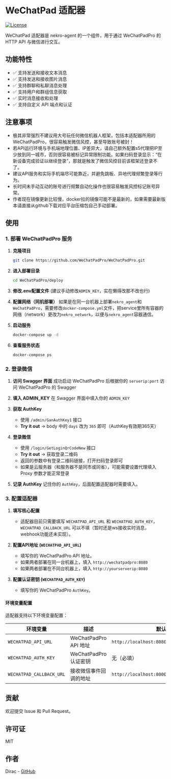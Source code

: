 # WeChatPad 适配器

[![License](https://img.shields.io/badge/license-MIT-blue.svg)](https://opensource.org/licenses/MIT)

WeChatPad 适配器是 nekro-agent 的一个组件，用于通过 WeChatPadPro 的 HTTP API 与微信进行交互。

## 功能特性

- ✅ 支持发送和接收文本消息
- ✅ 支持发送和接收图片消息
- ✅ 支持群聊和私聊消息处理
- ✅ 支持用户和群组信息获取
- ✅ 实时消息接收和处理
- ✅ 支持自定义 API 端点和认证

## 注意事项

- 极其非常强烈不建议用大号玩任何微信机器人框架，包括本适配器所用的WeChatPadPro，很容易触发微信风控，甚至导致账号被封！
- 若API运行环境与手机端地理位置、IP差异大，请自己额外配置s5代理把IP至少放到同一城市，否则很容易被标记异常限制功能。如果扫码登录显示：“在新设备完成验证以继续登录”，那就是触发了微信风控目前该框架还登录不了。
- 建议API服务和实际手机端尽可能靠近，并避免跳板、异地代理频繁登录等行为。
- 长时间未手动互动的账号进行频繁自动化操作也很容易触发风控标记账号异常。
- 作者现在镜像更新比较慢，docker拉的镜像可能不是最新的，如果需要最新版本请直接从github下载对应平台压缩包自己手动部署。


## 使用

### 1. 部署 WeChatPadPro 服务

1.  **克隆项目**
    ```sh
    git clone https://github.com/WeChatPadPro/WeChatPadPro.git
    ```

2.  **进入部署目录**
    ```sh
    cd WeChatPadPro/deploy
    ```

3.  **修改.env配置文件**
    (建议手动修改`ADMIN_KEY`，实在懒得改那不改也行)

4.  **配置网络（同机部署）**
    如果是在同一台机器上部署`nekro_agent`和`WeChatPadPro`，需要修改`docker-compose.yml`文件，把service里所有容器的网络（network）更改为`nekro_network`，以便与`nekro_agent`容器通信。

5.  **启动服务**
    ```sh
    docker-compose up -d
    ```

6.  **查看服务状态**
    ```sh
    docker-compose ps
    ```

### 2. 登录微信

1.  **访问 Swagger 界面**
    成功启动 WeChatPadPro 后根据你的 `serverip:port` 访问 WeChatPadPro 的 Swagger

2.  **填入 ADMIN_KEY**
    在 Swagger 界面中填入你的 `ADMIN_KEY`

3.  **获取 AuthKey**
    - 使用 `/admin/GanAuthKey1` 接口
    - **Try it out** → body 中的 `days` 改为 `365` 即可（AuthKey有效期365天）

4.  **登录微信**
    - 使用 `/login/GetLoginQrCodeNew` 接口
    - **Try it out** → 获取登录二维码
    - 返回的参数中有登录二维码链接，打开扫码登录即可
    - 如果是云服务器（和服务器不是同市或同省），可能需要设置代理填入 Proxy 参数才能正常登录

5.  **记录 AuthKey**
    记住你的 `AuthKey`，后面配置适配器时需要填入。

### 3. 配置适配器

1.  **填写核心配置**
    - 适配器目前只需要填写 `WECHATPAD_API_URL` 和 `WECHATPAD_AUTH_KEY`，`WECHATPAD_CALLBACK_URL` 可以不填（暂时还是ws接收实时消息，webhook功能还未实现）。

2.  **配置API地址 (`WECHATPAD_API_URL`)**
    - 填写你的 WeChatPadPro API 地址。
    - 如果两者部署在同一台机器上，填入 `http://wechatpadpro:8080`
    - 如果两者部署在不同台机器上，填入 `http://yourserverip:8080`

3.  **配置认证密钥 (`WECHATPAD_AUTH_KEY`)**
    - 填写你的 WeChatPadPro `AuthKey`。

#### 环境变量配置

适配器支持以下环境变量配置：

| 环境变量 | 描述 | 默认值 |
|---------|------|--------|
| `WECHATPAD_API_URL` | WeChatPadPro API 地址 | `http://localhost:8080` |
| `WECHATPAD_AUTH_KEY` | WeChatPadPro 认证密钥 | 无（必填） |
| `WECHATPAD_CALLBACK_URL` | 接收微信事件回调的地址 | `http://localhost:8000/wechatpad/callback` |


## 贡献

欢迎提交 Issue 和 Pull Request。

## 许可证

MIT

## 作者

Dirac - [GitHub](https://github.com/1A7432)
